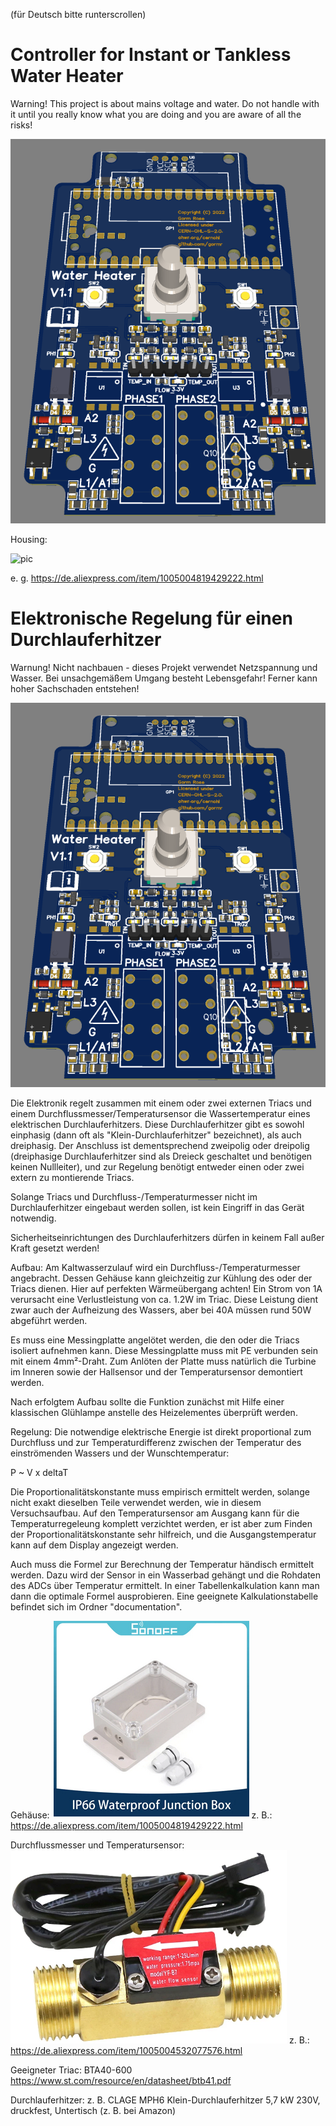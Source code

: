 (für Deutsch bitte runterscrollen)

# Controller for Instant or Tankless Water Heater

Warning! This project is about mains voltage and water. Do not handle with it until you really know what you are doing and you are aware of all the risks!

![pic](3D.png?raw=true)

Housing:

![pic](mechanical_data/housing.png?raw=true)

e. g. https://de.aliexpress.com/item/1005004819429222.html



# Elektronische Regelung für einen Durchlauferhitzer

Warnung! Nicht nachbauen - dieses Projekt verwendet Netzspannung und Wasser. Bei unsachgemäßem Umgang besteht Lebensgefahr! Ferner kann hoher Sachschaden entstehen!

![pic](3D.png?raw=true)

Die Elektronik regelt zusammen mit einem oder zwei externen Triacs und einem Durchflussmesser/Temperatursensor die Wassertemperatur eines elektrischen Durchlauferhitzers. Diese Durchlauferhitzer gibt es sowohl einphasig (dann oft als "Klein-Durchlauferhitzer" bezeichnet), als auch dreiphasig. Der Anschluss ist dementsprechend zweipolig oder dreipolig (dreiphasige Durchlauferhitzer sind als Dreieck geschaltet und benötigen keinen Nullleiter), und zur Regelung benötigt entweder einen oder zwei extern zu montierende Triacs.

Solange Triacs und Durchfluss-/Temperaturmesser nicht im Durchlauferhitzer eingebaut werden sollen, ist kein Eingriff in das Gerät notwendig.

Sicherheitseinrichtungen des Durchlauferhitzers dürfen in keinem Fall außer Kraft gesetzt werden!

Aufbau:
Am Kaltwasserzulauf wird ein Durchfluss-/Temperaturmesser angebracht. Dessen Gehäuse kann gleichzeitig zur Kühlung des oder der Triacs dienen. Hier auf perfekten Wärmeübergang achten! Ein Strom von 1A verursacht eine Verlustleistung von ca. 1.2W im Triac. Diese Leistung dient zwar auch der Aufheizung des Wassers, aber bei 40A müssen rund 50W abgeführt werden. 

Es muss eine Messingplatte angelötet werden, die den oder die Triacs isoliert aufnehmen kann. Diese Messingplatte muss mit PE verbunden sein mit einem 4mm²-Draht. Zum Anlöten der Platte muss natürlich die Turbine im Inneren sowie der Hallsensor und der Temperatursensor demontiert werden.

Nach erfolgtem Aufbau sollte die Funktion zunächst mit Hilfe einer klassischen Glühlampe anstelle des Heizelementes überprüft werden.

Regelung:
Die notwendige elektrische Energie ist direkt proportional zum Durchfluss und zur Temperaturdifferenz zwischen der Temperatur des einströmenden Wassers und der Wunschtemperatur:

P ~ V x deltaT

Die Proportionalitätskonstante muss empirisch ermittelt werden, solange nicht exakt dieselben Teile verwendet werden, wie in diesem Versuchsaufbau. Auf den Temperatursensor am Ausgang kann für die Temperaturregeleung komplett verzichtet werden, er ist aber zum Finden der Proportionalitätskonstante sehr hilfreich, und die Ausgangstemperatur kann auf dem Display angezeigt werden.

Auch muss die Formel zur Berechnung der Temperatur händisch ermittelt werden. Dazu wird der Sensor in ein Wasserbad gehängt und die Rohdaten des ADCs über Temperatur ermittelt. In einer Tabellenkalkulation kann man dann die optimale Formel ausprobieren. Eine geeignete Kalkulationstabelle befindet sich im Ordner "documentation".

Gehäuse:
![pic](mechanical_data/sonoff_IP66_housing.png?raw=true)
z. B.: https://de.aliexpress.com/item/1005004819429222.html

Durchflussmesser und Temperatursensor:
![pic](mechanical_data/flow_meter.png?raw=true)
z. B.: https://de.aliexpress.com/item/1005004532077576.html

Geeigneter Triac: BTA40-600
https://www.st.com/resource/en/datasheet/btb41.pdf

Durchlauferhitzer:
z. B. CLAGE MPH6 Klein-Durchlauferhitzer 5,7 kW 230V, druckfest, Untertisch (z. B. bei Amazon)


